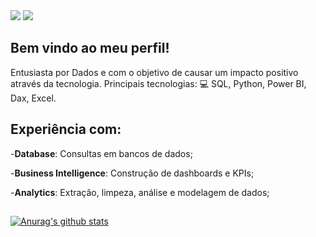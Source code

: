   <div> 
  <a href = "mailto:guilhermecaetanodiniz@gmail.com"><img src="https://img.shields.io/badge/-Gmail-%23333?style=for-the-badge&logo=gmail&logoColor=white" target="_blank"></a>
  <a href="https://www.linkedin.com/in/guilherme-diniz-786111143/" target="_blank"><img src="https://img.shields.io/badge/-LinkedIn-%230077B5?style=for-the-badge&logo=linkedin&logoColor=white" target="_blank"></a> 


## Bem vindo ao meu perfil!


Entusiasta por Dados e com o objetivo de causar um impacto positivo através da tecnologia. 
Principais tecnologias: 💻 SQL, Python, Power BI, Dax, Excel.


##


## Experiência com:

-**Database**: Consultas em bancos de dados;

-**Business Intelligence**: Construção de dashboards e KPIs;

-**Analytics**: Extração, limpeza, análise e modelagem de dados;

##

 [![Anurag's github stats](https://github-readme-stats.vercel.app/api?username=GuilhermeCDiniz)](https://github.com/anuraghazra/github-readme-stats)

  ##
  

